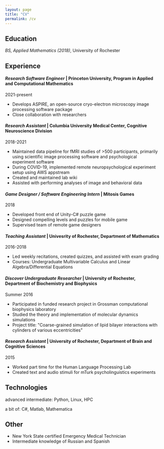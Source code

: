```yaml
---
layout: page
title: "CV"
permalink: /cv
---
```


## Education

_BS, Applied Mathematics (2018)_, University of Rochester

## Experience

#### _Research Software Engineer_ | Princeton University, Program in Applied and Computational Mathematics

2021-present
* Develops ASPIRE, an open-source cryo-electron microscopy image processing software package
* Close collaboration with researchers

#### _Research Assistant_ | Columbia University Medical Center, Cognitive Neuroscience Division

2018-2021
* Maintained data pipeline for fMRI studies of >500 participants, primarily using scientific image processing software and psychological experiment software
* During COVID-19, implemented remote neuropsychological experiment setup using AWS appstream 
* Created and maintained lab wiki
* Assisted with performing analyses of image and behavioral data

#### _Game Designer / Software Engineering Intern_ | Mitosis Games
2018

* Developed front end of Unity-C# puzzle game
* Designed compelling levels and puzzles for mobile game
* Supervised team of remote game designers

#### _Teaching Assistant_ | Univesrity of Rochester, Department of Mathematics

2016-2018
* Led weekly recitations, created quizzes, and assisted with exam grading
* Courses: Undergraduate Multivariable Calculus and Linear Algebra/Differential Equations

#### _Discover Undergraduate Researcher_ | University of Rochester, Department of Biochemistry and Biophysics

Summer 2016
* Participated in funded research project in Grossman computational biophysics laboratory
* Studied the theory and implementation of molecular dynamics simulations
* Project title: "Coarse-grained simulation of lipid bilayer interactions with cylinders of various eccentricities"

#### _Research Assistant_ | University of Rochester, Department of Brain and Cognitive Sciences

2015
* Worked part time for the Human Language Processing Lab
* Created text and audio stimuli for mTurk psycholinguistics experiments

## Technologies

advanced intermediate: Python, Linux, HPC 

a bit of: C#, Matlab, Mathematica

## Other

- New York State certified Emergency Medical Technician
- Intermediate knowledge of Russian and Spanish





